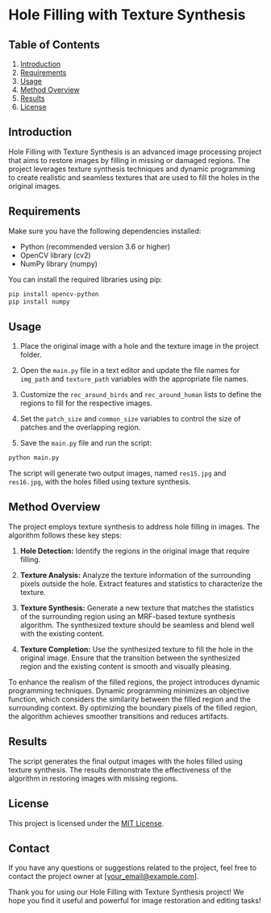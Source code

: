 # Hole Filling with Texture Synthesis

## Table of Contents
1. [Introduction](#introduction)
2. [Requirements](#requirements)
3. [Usage](#usage)
4. [Method Overview](#method-overview)
5. [Results](#results)
6. [License](#license)

## Introduction
Hole Filling with Texture Synthesis is an advanced image processing project that aims to restore images by filling in missing or damaged regions. The project leverages texture synthesis techniques and dynamic programming to create realistic and seamless textures that are used to fill the holes in the original images.

## Requirements

Make sure you have the following dependencies installed:

- Python (recommended version 3.6 or higher)
- OpenCV library (cv2)
- NumPy library (numpy)

You can install the required libraries using pip:

```bash
pip install opencv-python
pip install numpy
```

## Usage

1. Place the original image with a hole and the texture image in the project folder.

2. Open the `main.py` file in a text editor and update the file names for `img_path` and `texture_path` variables with the appropriate file names.

3. Customize the `rec_around_birds` and `rec_around_human` lists to define the regions to fill for the respective images.

4. Set the `patch_size` and `common_size` variables to control the size of patches and the overlapping region.

5. Save the `main.py` file and run the script:

```bash
python main.py
```

The script will generate two output images, named `res15.jpg` and `res16.jpg`, with the holes filled using texture synthesis.

## Method Overview

The project employs texture synthesis to address hole filling in images. The algorithm follows these key steps:

1. **Hole Detection:** Identify the regions in the original image that require filling.

2. **Texture Analysis:** Analyze the texture information of the surrounding pixels outside the hole. Extract features and statistics to characterize the texture.

3. **Texture Synthesis:** Generate a new texture that matches the statistics of the surrounding region using an MRF-based texture synthesis algorithm. The synthesized texture should be seamless and blend well with the existing content.

4. **Texture Completion:** Use the synthesized texture to fill the hole in the original image. Ensure that the transition between the synthesized region and the existing content is smooth and visually pleasing.

To enhance the realism of the filled regions, the project introduces dynamic programming techniques. Dynamic programming minimizes an objective function, which considers the similarity between the filled region and the surrounding context. By optimizing the boundary pixels of the filled region, the algorithm achieves smoother transitions and reduces artifacts.

## Results

The script generates the final output images with the holes filled using texture synthesis. The results demonstrate the effectiveness of the algorithm in restoring images with missing regions.

## License

This project is licensed under the [MIT License](LICENSE).

## Contact

If you have any questions or suggestions related to the project, feel free to contact the project owner at [your_email@example.com].

Thank you for using our Hole Filling with Texture Synthesis project! We hope you find it useful and powerful for image restoration and editing tasks!